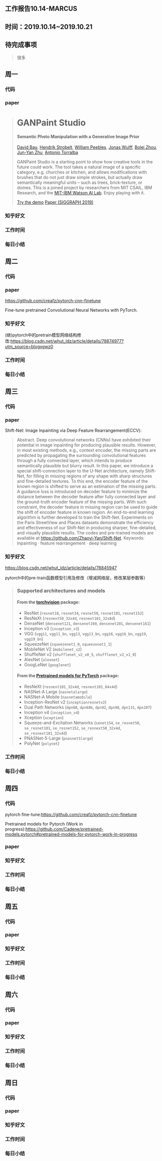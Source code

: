 ## 工作报告10.14-MARCUS



## 时间：2019.10.14~2019.10.21



## 待完成事项

> 很多
>
> 

## 周一



### 代码



### paper

>#  GANPaint Studio
>
>#### Semantic Photo Manipulation with a Generative Image Prior
>
>[David Bau](https://people.csail.mit.edu/davidbau/home/), [Hendrik Strobelt](http://hendrik.strobelt.com/), [William Peebles](https://www.linkedin.com/in/william-peebles-a980a212a/), [Jonas Wulff](https://scholar.google.com/citations?user=ft85d8kAAAAJ&hl=en), [Bolei Zhou](http://bzhou.ie.cuhk.edu.hk/), [Jun-Yan Zhu](https://people.csail.mit.edu/junyanz/), [Antonio Torralba](http://web.mit.edu/torralba/www/)
>
>GANPaint Studio is a starting point to show how creative tools in the future could work. The tool takes a natural image of a specific category, e.g. churches or kitchen, and allows modifications with brushes that do not just draw simple strokes, but actually draw semantically meaningful units – such as trees, brick-texture, or domes. This is a joined project by researchers from MIT CSAIL, IBM Research, and the [MIT-IBM Watson AI Lab](https://mitibmwatsonailab.mit.edu/). Enjoy playing with it.
>
>
>
>[Try the demo](http://ganpaint.io/demo/) [Paper (SIGGRAPH 2019)](http://ganpaint.io/#paper)





### 知乎好文



### 工作时间



### 每日小结



## 周二

### 代码



### paper

https://github.com/creafz/pytorch-cnn-finetune

Fine-tune pretrained Convolutional Neural Networks with PyTorch.





### 知乎好文

(继)pytorch中的pretrain模型网络结构修改:https://blog.csdn.net/whut_ldz/article/details/78874977?utm_source=blogxgwz0







### 工作时间



### 每日小结



## 周三



### 代码



### paper

Shift-Net: Image Inpainting via Deep Feature Rearrangement(ECCV):

>Abstract. Deep convolutional networks (CNNs) have exhibited their
>potential in image inpainting for producing plausible results. However,
>in most existing methods, e.g., context encoder, the missing parts are
>predicted by propagating the surrounding convolutional features through
>a fully connected layer, which intends to produce semantically plausible
>but blurry result. In this paper, we introduce a special shift-connection
>layer to the U-Net architecture, namely Shift-Net, for filling in missing
>regions of any shape with sharp structures and fine-detailed textures.
>To this end, the encoder feature of the known region is shifted to serve
>as an estimation of the missing parts. A guidance loss is introduced on
>decoder feature to minimize the distance between the decoder feature
>after fully connected layer and the ground-truth encoder feature of the
>missing parts. With such constraint, the decoder feature in missing region
>can be used to guide the shift of encoder feature in known region. An
>end-to-end learning algorithm is further developed to train the Shift-Net.
>Experiments on the Paris StreetView and Places datasets demonstrate
>the efficiency and effectiveness of our Shift-Net in producing sharper,
>fine-detailed, and visually plausible results. The codes and pre-trained
>models are available at https://github.com/Zhaoyi-Yan/Shift-Net.
>Keywords: Inpainting · feature rearrangement · deep learning
>
>

### 知乎好文



https://blog.csdn.net/whut_ldz/article/details/78845947

pytorch中的pre-train函数模型引用及修改（增减网络层，修改某层参数等）

>### Supported architectures and models
>
>#### From the [torchvision](https://github.com/pytorch/vision/) package:
>
>- ResNet (`resnet18`, `resnet34`, `resnet50`, `resnet101`, `resnet152`)
>- ResNeXt (`resnext50_32x4d`, `resnext101_32x8d`)
>- DenseNet (`densenet121`, `densenet169`, `densenet201`, `densenet161`)
>- Inception v3 (`inception_v3`)
>- VGG (`vgg11`, `vgg11_bn`, `vgg13`, `vgg13_bn`, `vgg16`, `vgg16_bn`, `vgg19`, `vgg19_bn`)
>- SqueezeNet (`squeezenet1_0`, `squeezenet1_1`)
>- MobileNet V2 (`mobilenet_v2`)
>- ShuffleNet v2 (`shufflenet_v2_x0_5`, `shufflenet_v2_x1_0`)
>- AlexNet (`alexnet`)
>- GoogLeNet (`googlenet`)
>
>#### From the [Pretrained models for PyTorch](https://github.com/Cadene/pretrained-models.pytorch) package:
>
>- ResNeXt (`resnext101_32x4d`, `resnext101_64x4d`)
>- NASNet-A Large (`nasnetalarge`)
>- NASNet-A Mobile (`nasnetamobile`)
>- Inception-ResNet v2 (`inceptionresnetv2`)
>- Dual Path Networks (`dpn68`, `dpn68b`, `dpn92`, `dpn98`, `dpn131`, `dpn107`)
>- Inception v4 (`inception_v4`)
>- Xception (`xception`)
>- Squeeze-and-Excitation Networks (`senet154`, `se_resnet50`, `se_resnet101`, `se_resnet152`, `se_resnext50_32x4d`, `se_resnext101_32x4d`)
>- PNASNet-5-Large (`pnasnet5large`)
>- PolyNet (`polynet`)



### 工作时间



### 每日小结





## 周四

### 代码

pytorch fine-tune:https://github.com/creafz/pytorch-cnn-finetune

Pretrained models for Pytorch (Work in progress):https://github.com/Cadene/pretrained-models.pytorch#pretrained-models-for-pytorch-work-in-progress





### paper



### 知乎好文



### 工作时间



### 每日小结



## 周五

### 代码



### paper



### 知乎好文





### 工作时间



### 每日小结



## 周六

### 代码



### paper



### 知乎好文





### 工作时间



### 每日小结







## 周日

### 代码



### paper





### 知乎好文





### 工作时间



### 每日小结



